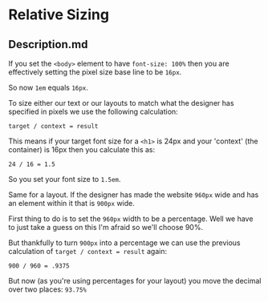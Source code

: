 # Relative Sizing

## Description.md

If you set the `<body>` element to have `font-size: 100%` then you are effectively setting the pixel size base line to be `16px`.

So now `1em` equals `16px`.

To size either our text or our layouts to match what the designer has specified in pixels we use the following calculation:

`target / context = result`

This means if your target font size for a `<h1>` is 24px and your 'context' (the container) is 16px then you calculate this as:

`24 / 16 = 1.5`

So you set your font size to `1.5em`.

Same for a layout. If the designer has made the website `960px` wide and has an element within it that is `900px` wide. 

First thing to do is to set the `960px` width to be a percentage. Well we have to just take a guess on this I'm afraid so we'll choose 90%.

But thankfully to turn `900px` into a percentage we can use the previous calculation of `target / context = result` again:

`900 / 960 = .9375`

But now (as you're using percentages for your layout) you move the decimal over two places: `93.75%`

